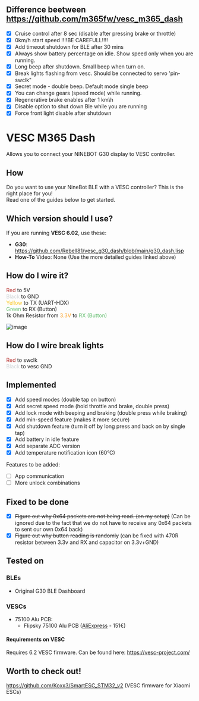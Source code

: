 ## Difference beetween https://github.com/m365fw/vesc_m365_dash

- [x] Cruise control after 8 sec (disable after pressing brake or throttle)
- [x] 0km/h start speed !!!!BE CAREFULL!!!!
- [x] Add timeout shutdown for BLE after 30 mins
- [x] Always show battery percentage on idle. Show speed only when you are running.
- [x] Long beep after shutdown. Small beep when turn on.
- [x] Break lights flashing from vesc. Should be connected to servo 'pin-swclk"
- [x] Secret mode - double beep. Default mode single beep
- [x] You can change gears (speed mode) while running.
- [x] Regenerative brake enables after 1 km\h
- [x] Disable option to shut down Ble while you are running
- [x] Force front light disable after shutdown

# VESC M365 Dash
Allows you to connect your NINEBOT G30 display to VESC controller.

## How
Do you want to use your  NineBot BLE with a VESC controller? This is the right place for you! \
Read one of the guides below to get started.

## Which version should I use?

If you are running **VESC 6.02**, use these:
- **G30**: https://github.com/Rebell81/vesc_g30_dash/blob/main/g30_dash.lisp
- **How-To** Video: None (Use the more detailed guides linked above)

## How do I wire it?
<span style="color:rgb(184, 49, 47);">Red </span>to 5V \
<span style="color:rgb(209, 213, 216);">Black </span>to GND \
<span style="color:rgb(250, 197, 28);">Yellow </span>to TX (UART-HDX) \
<span style="color:rgb(97, 189, 109);">Green </span>to RX (Button) \
1k Ohm Resistor from <span style="color:rgb(251, 160, 38);">3.3V</span> to <span style="color:rgb(97, 189, 109);">RX (Button)</span>

![image](guide/imgs/23999.png)

## How do I wire break lights

<span style="color:rgb(184, 49, 47);">Red </span> to swclk \
<span style="color:rgb(209, 213, 216);">Black </span> to vesc GND 

## Implemented


- [x] Add speed modes (double tap on button)
- [x] Add secret speed mode (hold throttle and brake, double press)
- [x] Add lock mode with beeping and braking (double press while braking)
- [x] Add min-speed feature (makes it more secure)
- [x] Add shutdown feature (turn it off by long press and back on by single tap)
- [x] Add battery in idle feature
- [x] Add separate ADC version
- [x] Add temperature notification icon (60°C)

Features to be added:
- [ ] App communication
- [ ] More unlock combinations

## Fixed to be done
- [x] ~~Figure out why 0x64 packets are not being read. (on my setup)~~ (Can be ignored due to the fact that we do not have to receive any 0x64 packets to sent our own 0x64 back)
- [x] ~~Figure out why button reading is randomly~~ (can be fixed with 470R resistor between 3.3v and RX and capacitor on 3.3v+GND)

## Tested on
### BLEs
- Original G30 BLE Dashboard

### VESCs
- 75100 Alu PCB:
    - Flipsky 75100 Alu PCB ([AliExpress](https://s.click.aliexpress.com/e/_DEXNhX3) - 151€)

#### Requirements on VESC
Requires 6.2 VESC firmware. 
Can be found here: https://vesc-project.com/

## Worth to check out!
https://github.com/Koxx3/SmartESC_STM32_v2 (VESC firmware for Xiaomi ESCs)
